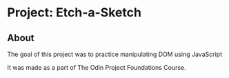 # Project: Etch-a-Sketch

## About
The goal of this project was to practice manipulating DOM using JavaScript

It was made as a part of The Odin Project Foundations Course.
